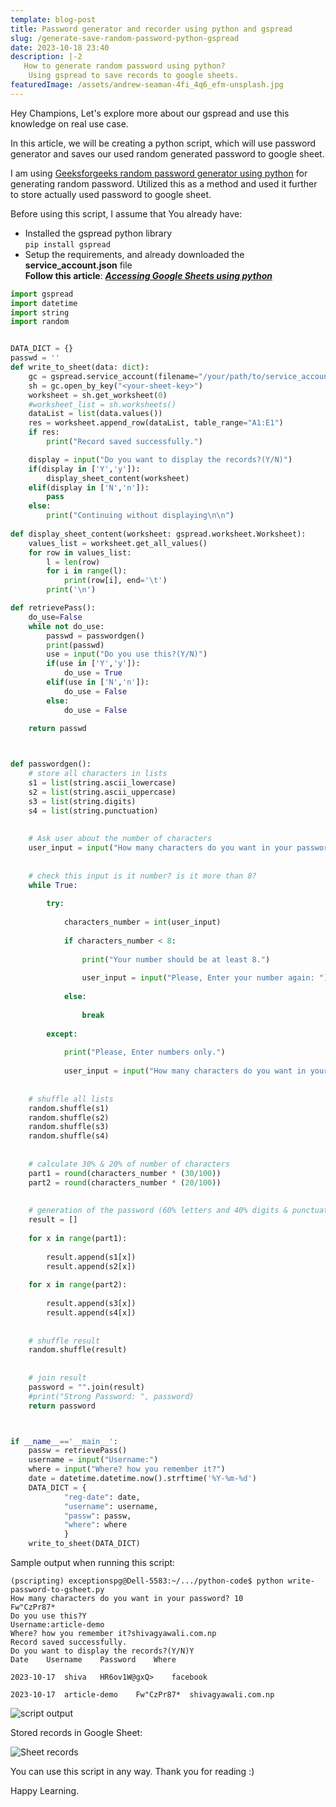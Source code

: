 ```yaml
---
template: blog-post
title: Password generator and recorder using python and gspread
slug: /generate-save-random-password-python-gspread
date: 2023-10-18 23:40
description: |-2
   How to generate random password using python?
    Using gspread to save records to google sheets.
featuredImage: /assets/andrew-seaman-4fi_4q6_efm-unsplash.jpg
---
```

Hey Champions, Let's explore more about our gspread and use this knowledge on real use case.

In this article, we will be creating a python script, which will use password generator and saves our used random generated password to google sheet.

I am using [Geeksforgeeks random password generator using python](https://www.geeksforgeeks.org/create-a-random-password-generator-using-python/) for generating random password. Utilized this as a method and used it further to store actually used password to google sheet.

Before using this script, I assume that You already have:

* Installed the gspread python library\
  `pip install gspread`
* Setup the requirements, and already downloaded the **service_account.json** file\
  **Follow this article**: ***[Accessing Google Sheets using python](https://shivagyawali.com.np/accessing-google-sheets-from-python)***

```python
import gspread
import datetime
import string
import random


DATA_DICT = {}
passwd = ''
def write_to_sheet(data: dict):
    gc = gspread.service_account(filename="/your/path/to/service_account.json")
    sh = gc.open_by_key("<your-sheet-key>")
    worksheet = sh.get_worksheet(0)
    #worksheet_list = sh.worksheets()
    dataList = list(data.values())
    res = worksheet.append_row(dataList, table_range="A1:E1")
    if res:
        print("Record saved successfully.")

    display = input("Do you want to display the records?(Y/N)")
    if(display in ['Y','y']):
        display_sheet_content(worksheet)
    elif(display in ['N','n']):
        pass
    else:
        print("Continuing without displaying\n\n")
    
def display_sheet_content(worksheet: gspread.worksheet.Worksheet):
    values_list = worksheet.get_all_values()
    for row in values_list:
        l = len(row)
        for i in range(l):
            print(row[i], end='\t')
        print('\n')

def retrievePass():
    do_use=False
    while not do_use:
        passwd = passwordgen()
        print(passwd)
        use = input("Do you use this?(Y/N)")
        if(use in ['Y','y']):
            do_use = True
        elif(use in ['N','n']):
            do_use = False
        else:
            do_use = False
    
    return passwd



def passwordgen():
    # store all characters in lists 
    s1 = list(string.ascii_lowercase)
    s2 = list(string.ascii_uppercase)
    s3 = list(string.digits)
    s4 = list(string.punctuation)
    
    
    # Ask user about the number of characters
    user_input = input("How many characters do you want in your password? ")
    
    
    # check this input is it number? is it more than 8?
    while True:
    
    	try:
    
    		characters_number = int(user_input)
    
    		if characters_number < 8:
    
    			print("Your number should be at least 8.")
    
    			user_input = input("Please, Enter your number again: ")
    
    		else:
    
    			break
    
    	except:
    
    		print("Please, Enter numbers only.")
    
    		user_input = input("How many characters do you want in your password? ")
    
    
    # shuffle all lists
    random.shuffle(s1)
    random.shuffle(s2)
    random.shuffle(s3)
    random.shuffle(s4)
    
    
    # calculate 30% & 20% of number of characters
    part1 = round(characters_number * (30/100))
    part2 = round(characters_number * (20/100))
    
    
    # generation of the password (60% letters and 40% digits & punctuations)
    result = []
    
    for x in range(part1):
    
    	result.append(s1[x])
    	result.append(s2[x])
    
    for x in range(part2):
    
    	result.append(s3[x])
    	result.append(s4[x])
    
    
    # shuffle result
    random.shuffle(result)
    
    
    # join result
    password = "".join(result)
    #print("Strong Password: ", password)
    return password



if __name__=='__main__':
    passw = retrievePass()
    username = input("Username:")
    where = input("Where? how you remember it?")
    date = datetime.datetime.now().strftime('%Y-%m-%d')
    DATA_DICT = {
            "reg-date": date,
            "username": username,
            "passw": passw,
            "where": where
            }
    write_to_sheet(DATA_DICT)
```

Sample output when running this script:

```shell
(pscripting) exceptionspg@Dell-5583:~/.../python-code$ python write-password-to-gsheet.py 
How many characters do you want in your password? 10
Fw"CzPr87*
Do you use this?Y
Username:article-demo
Where? how you remember it?shivagyawali.com.np
Record saved successfully.
Do you want to display the records?(Y/N)Y
Date	Username	Password	Where	

2023-10-17	shiva	HR6ov1W@gxQ>	facebook	

2023-10-17	article-demo	Fw"CzPr87*	shivagyawali.com.np	
```

![script output](/assets/script-output.png "Script  sample output")

Stored records in Google Sheet:

![Sheet records](/assets/screenshot-from-2023-10-18-00-17-58.png "Saved records in Google Sheet")



You can use this script in any way. Thank you for reading :)

Happy Learning.